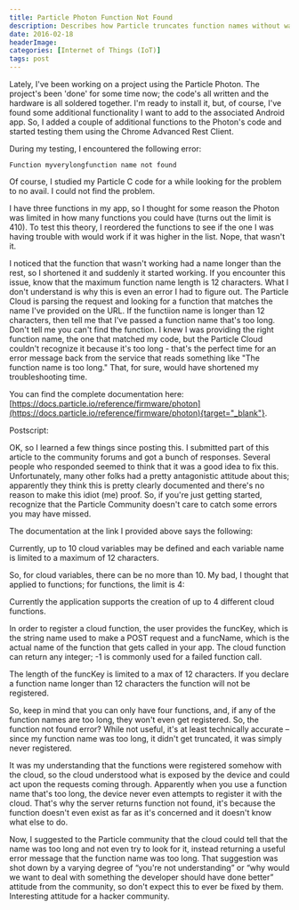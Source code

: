 ```yaml
---
title: Particle Photon Function Not Found
description: Describes how Particle truncates function names without warning which, of course, broke my application until I figured it out.
date: 2016-02-18
headerImage: 
categories: [Internet of Things (IoT)]
tags: post
---
```


Lately, I've been working on a project using the Particle Photon. The project's been 'done' for some time now; the code's all written and the hardware is all soldered together. I'm ready to install it, but, of course, I've found some additional functionality I want to add to the associated Android app. So, I added a couple of additional functions to the Photon's code and started testing them using the Chrome Advanced Rest Client.

During my testing, I encountered the following error:

```text
Function myverylongfunction name not found
```

Of course, I studied my Particle C code for a while looking for the problem to no avail. I could not find the problem.

I have three functions in my app, so I thought for some reason the Photon was limited in how many functions you could have (turns out the limit is 410). To test this theory, I reordered the functions to see if the one I was having trouble with would work if it was higher in the list. Nope, that wasn't it.

I noticed that the function that wasn't working had a name longer than the rest, so I shortened it and suddenly it started working. If you encounter this issue, know that the maximum function name length is 12 characters. What I don't understand is why this is even an error I had to figure out. The Particle Cloud is parsing the request and looking for a function that matches the name I've provided on the URL. If the functiion name is longer than 12 characters, then tell me that I've passed a function name that's too long. Don't tell me you can't find the function. I knew I was providing the right function name, the one that matched my code, but the Particle Cloud couldn't recognize it because it's too long - that's the perfect time for an error message back from the service that reads something like "The function name is too long." That, for sure, would have shortened my troubleshooting time.

You can find the complete documentation here: [https://docs.particle.io/reference/firmware/photon](https://docs.particle.io/reference/firmware/photon){target="_blank"}.

Postscript:

OK, so I learned a few things since posting this. I submitted part of this article to the community forums and got a bunch of responses. Several people who responded seemed to think that it was a good idea to fix this. Unfortunately, many other folks had a pretty antagonistic attitude about this; apparently they think this is pretty clearly documented and there's no reason to make this idiot (me) proof. So, if you're just getting started, recognize that the Particle Community doesn't care to catch some errors you may have missed.

The documentation at the link I provided above says the following:

Currently, up to 10 cloud variables may be defined and each variable name is limited to a maximum of 12 characters.

So, for cloud variables, there can be no more than 10. My bad, I thought that applied to functions; for functions, the limit is 4:

Currently the application supports the creation of up to 4 different cloud functions.

In order to register a cloud function, the user provides the funcKey, which is the string name used to make a POST request and a funcName, which is the actual name of the function that gets called in your app. The cloud function can return any integer; -1 is commonly used for a failed function call.

The length of the funcKey is limited to a max of 12 characters. If you declare a function name longer than 12 characters the function will not be registered.

So, keep in mind that you can only have four functions, and, if any of the function names are too long, they won't even get registered. So, the function not found error? While not useful, it's at least technically accurate – since my function name was too long, it didn't get truncated, it was simply never registered.

It was my understanding that the functions were registered somehow with the cloud, so the cloud understood what is exposed by the device and could act upon the requests coming through. Apparently when you use a function name that's too long, the device never even attempts to register it with the cloud. That's why the server returns function not found, it's because the function doesn't even exist as far as it's concerned and it doesn't know what else to do.

Now, I suggested to the Particle community that the cloud could tell that the name was too long and not even try to look for it, instead returning a useful error message that the function name was too long. That suggestion was shot down by a varying degree of “you're not understanding” or “why would we want to deal with something the developer should have done better” attitude from the community, so don't expect this to ever be fixed by them. Interesting attitude for a hacker community.